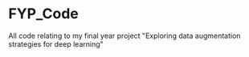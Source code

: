 # FYP_Code
All code relating to my final year project "Exploring data augmentation strategies for deep learning"
